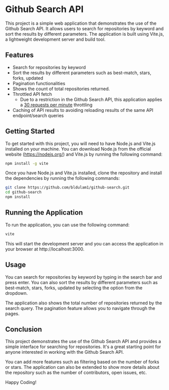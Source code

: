 # Github Search API
This project is a simple web application that demonstrates the use of the Github Search API. It allows users to search for repositories by keyword and sort the results by different parameters. The application is built using Vite.js, a lightweight development server and build tool.

## Features
- Search for repositories by keyword
- Sort the results by different parameters such as best-match, stars, forks, updated
- Pagination functionalities
- Shows the count of total repositories returned.
- Throttled API fetch
  - Due to a restriction in the Github Search API, this application applies a [30 requests per minute](src/useApi.ts) throttling
- Caching of API results to avoiding reloading results of the same API endpoint/search queries


## Getting Started
To get started with this project, you will need to have Node.js and Vite.js installed on your machine. You can download Node.js from the official website (https://nodejs.org/) and Vite.js by running the following command:

```bash
npm install -g vite
```

Once you have Node.js and Vite.js installed, clone the repository and install the dependencies by running the following commands:

```bash
git clone https://github.com/bldulam1/github-search.git
cd github-search
npm install
```

## Running the Application
To run the application, you can use the following command:

```bash
vite
```

This will start the development server and you can access the application in your browser at http://localhost:3000.

## Usage
You can search for repositories by keyword by typing in the search bar and press enter. You can also sort the results by different parameters such as best-match, stars, forks, updated by selecting the option from the dropdown.

The application also shows the total number of repositories returned by the search query. The pagination feature allows you to navigate through the pages.

## Conclusion
This project demonstrates the use of the Github Search API and provides a simple interface for searching for repositories. It's a great starting point for anyone interested in working with the Github Search API.

You can add more features such as filtering based on the number of forks or stars. The application can also be extended to show more details about the repository such as the number of contributors, open issues, etc.

Happy Coding!



